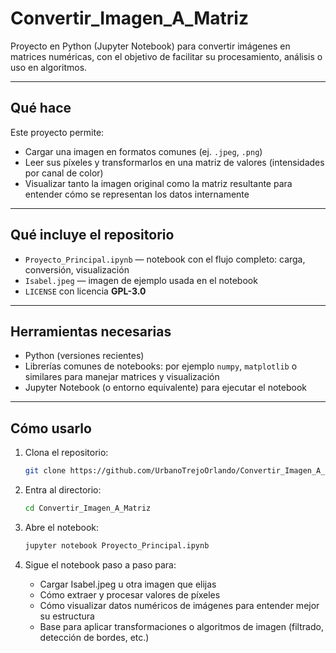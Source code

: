 # Convertir_Imagen_A_Matriz

Proyecto en Python (Jupyter Notebook) para convertir imágenes en matrices numéricas, con el objetivo de facilitar su procesamiento, análisis o uso en algoritmos.

---

## Qué hace

Este proyecto permite:

- Cargar una imagen en formatos comunes (ej. `.jpeg`, `.png`)  
- Leer sus píxeles y transformarlos en una matriz de valores (intensidades por canal de color)  
- Visualizar tanto la imagen original como la matriz resultante para entender cómo se representan los datos internamente  

---

## Qué incluye el repositorio

- `Proyecto_Principal.ipynb` — notebook con el flujo completo: carga, conversión, visualización  
- `Isabel.jpeg` — imagen de ejemplo usada en el notebook  
- `LICENSE` con licencia **GPL-3.0**  

---

## Herramientas necesarias

- Python (versiones recientes)  
- Librerías comunes de notebooks: por ejemplo `numpy`, `matplotlib` o similares para manejar matrices y visualización  
- Jupyter Notebook (o entorno equivalente) para ejecutar el notebook  

---

## Cómo usarlo

1. Clona el repositorio:

   ```bash
   git clone https://github.com/UrbanoTrejoOrlando/Convertir_Imagen_A_Matriz.git
   ```
2. Entra al directorio:
   ```bash
   cd Convertir_Imagen_A_Matriz
   ```
3. Abre el notebook:
   ```bash
   jupyter notebook Proyecto_Principal.ipynb
   ```
4. Sigue el notebook paso a paso para:
   - Cargar Isabel.jpeg u otra imagen que elijas
   - Cómo extraer y procesar valores de píxeles
   - Cómo visualizar datos numéricos de imágenes para entender mejor su estructura
   - Base para aplicar transformaciones o algoritmos de imagen (filtrado, detección de bordes, etc.)
